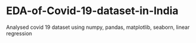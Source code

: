 # EDA-of-Covid-19-dataset-in-India
Analysed covid 19 dataset using numpy, pandas, matplotlib, seaborn, linear regression
